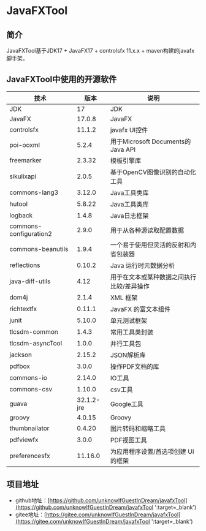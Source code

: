 # JavaFXTool

## 简介
JavaFXTool基于JDK17 + JavaFX17 + controlsfx 11.x.x + maven构建的javafx脚手架。

## JavaFXTool中使用的开源软件

| 技术                     | 版本         | 说明                             |
|------------------------|------------|--------------------------------|
| JDK                    | 17         | JDK                            |
| JavaFX                 | 17.0.8     | JavaFX                         |
| controlsfx             | 11.1.2     | javafx UI控件                    |
| poi-ooxml              | 5.2.4      | 用于Microsoft Documents的Java API |
| freemarker             | 2.3.32     | 模板引擎库                          |
| sikulixapi             | 2.0.5      | 基于OpenCV图像识别的自动化工具             |
| commons-lang3          | 3.12.0     | Java工具类库                       |
| hutool                 | 5.8.22     | Java工具类库                       |
| logback                | 1.4.8      | Java日志框架                       |
| commons-configuration2 | 2.9.0      | 用于从各种源读取配置数据                   |
| commons-beanutils      | 1.9.4      | 一个易于使用但灵活的反射和内省包装器             |
| reflections            | 0.10.2     | Java 运行时元数据分析                  |
| java-diff-utils        | 4.12       | 用于在文本或某种数据之间执行比较/差异操作          |
| dom4j                  | 2.1.4      | XML 框架                         |
| richtextfx             | 0.11.1     | JavaFX 的富文本组件                  |
| junit                  | 5.10.0     | 单元测试框架                         |
| tlcsdm-common          | 1.4.3      | 常用工具类封装                        |
| tlcsdm-asyncTool       | 1.0.0      | 并行工具包                          |
| jackson                | 2.15.2     | JSON解析库                        |
| pdfbox                 | 3.0.0      | 操作PDF文档的库                      |
| commons-io             | 2.14.0     | IO工具                           |
| commons-csv            | 1.10.0     | csv工具                          |
| guava                  | 32.1.2-jre | Google工具                       |
| groovy                 | 4.0.15     | Groovy                         |
| thumbnailator          | 0.4.20     | 图片转码和缩略工具                      |
| pdfviewfx              | 3.0.0      | PDF视图工具                        |
| preferencesfx          | 11.16.0    | 为应用程序设置/首选项创建 UI 的框架           |

## 项目地址
- github地址：[https://github.com/unknowIfGuestInDream/javafxTool](https://github.com/unknowIfGuestInDream/javafxTool ':target=_blank')
- gitee地址：[https://gitee.com/unknowIfGuestInDream/javafxTool](https://gitee.com/unknowIfGuestInDream/javafxTool ':target=_blank')
